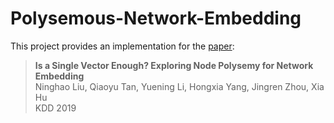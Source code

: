 # Polysemous-Network-Embedding

This project provides an implementation for the [paper](https://arxiv.org/abs/1905.10668): <br>

> **Is a Single Vector Enough? Exploring Node Polysemy for Network Embedding**<br>
Ninghao Liu, Qiaoyu Tan, Yuening Li, Hongxia Yang, Jingren Zhou, Xia Hu<br>
KDD 2019 <br>
